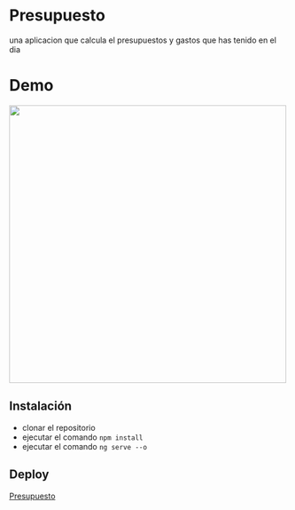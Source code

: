 # Presupuesto

una aplicacion que calcula el presupuestos y gastos que has tenido en el dia

# Demo

<img src="https://media.giphy.com/media/2xr4BUlYSLS20h6RmX/giphy.gif" width="500" >

## Instalación

- clonar el repositorio
- ejecutar el comando `npm install`
- ejecutar el comando `ng serve --o`

## Deploy
[Presupuesto](https://presupuesto-jeespoping.netlify.app/)
